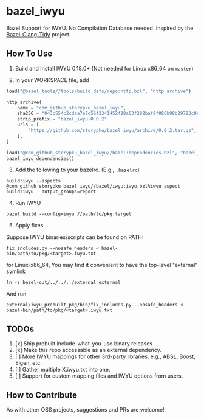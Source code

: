 # bazel_iwyu

Bazel Support for IWYU. No Compilation Database needed. 
Inspired by the [Bazel-Clang-Tidy](https://github.com/erenon/bazel_clang_tidy) project.

## How To Use

1. Build and Install IWYU 0.18.0+ (Not needed for Linux x86_64 on `master`)

2. In your WORKSPACE file, add

```python
load("@bazel_tools//tools/build_defs/repo:http.bzl", "http_archive")

http_archive(
    name = "com_github_storypku_bazel_iwyu",
    sha256 = "043b554c2cdaa7e7c56f2341452498a63f282baf9f086b08b29783c9b0fb6597",
    strip_prefix = "bazel_iwyu-0.0.2"
    urls = [
        "https://github.com/storypku/bazel_iwyu/archive/0.0.2.tar.gz",
    ],
)

load("@com_github_storypku_bazel_iwyu//bazel:dependencies.bzl", "bazel_iwyu_dependencies")
bazel_iwyu_dependencies()
```

3. Add the following to your bazelrc. (E.g., `.bazelrc`)

```
build:iwyu --aspects @com_github_storypku_bazel_iwyu//bazel/iwyu:iwyu.bzl%iwyu_aspect
build:iwyu --output_groups=report
```

4. Run IWYU

```shell
bazel build --config=iwyu //path/to/pkg:target
```

5. Apply fixes

Suppose IWYU binaries/scripts can be found on PATH:

```shell
fix_includes.py --nosafe_headers < bazel-bin/path/to/pkg/<target>.iwyu.txt
```

for Linux-x86_64, You may find it convenient to have the top-level "external" symlink

```shell
ln -s bazel-out/../../../external external
```

And run

```shell
external/iwyu_prebuilt_pkg/bin/fix_includes.py --nosafe_headers < bazel-bin/path/to/pkg/<target>.iwyu.txt
```

## TODOs

1. [x] Ship prebuilt include-what-you-use binary releases
2. [x] Make this repo accessable as an external dependency.
3. [ ] More IWYU mappings for other 3rd-party libraries, e.g., ABSL, Boost, Eigen, etc.
4. [ ] Gather multiple X.iwyu.txt into one.
5. [ ] Support for custom mapping files and IWYU options from users.

## How to Contribute
As with other OSS projects, suggestions and PRs are welcome!

